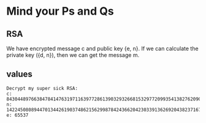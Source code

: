 # Mind your Ps and Qs

## RSA
We have encrypted message c and public key {e, n}. If we can calculate the private key ({d, n}), then we can get the message m.

## values

```
Decrypt my super sick RSA:
c: 843044897663847841476319711639772861390329326681532977209935413827620909782846667
n: 1422450808944701344261903748621562998784243662042303391362692043823716783771691667
e: 65537
```

